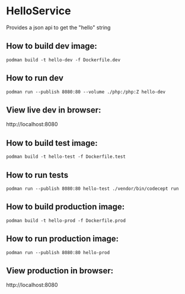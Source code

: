 # HelloService

Provides a json api to get the "hello" string

## How to build dev image:

    podman build -t hello-dev -f Dockerfile.dev

## How to run dev

    podman run --publish 8080:80 --volume ./php:/php:Z hello-dev

## View live dev in browser:

http://localhost:8080

## How to build test image:

    podman build -t hello-test -f Dockerfile.test

## How to run tests

    podman run --publish 8080:80 hello-test ./vendor/bin/codecept run

## How to build production image:

    podman build -t hello-prod -f Dockerfile.prod 

## How to run production image:

    podman run --publish 8080:80 hello-prod

## View production in browser:

http://localhost:8080


